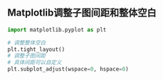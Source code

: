 ## Matplotlib调整子图间距和整体空白

```python
import matplotlib.pyplot as plt

# 调整整体空白
plt.tight_layout()
# 调整子图间距
# 具体间距可以自定义
plt.subplot_adjust(wspace=0, hspace=0)
```


